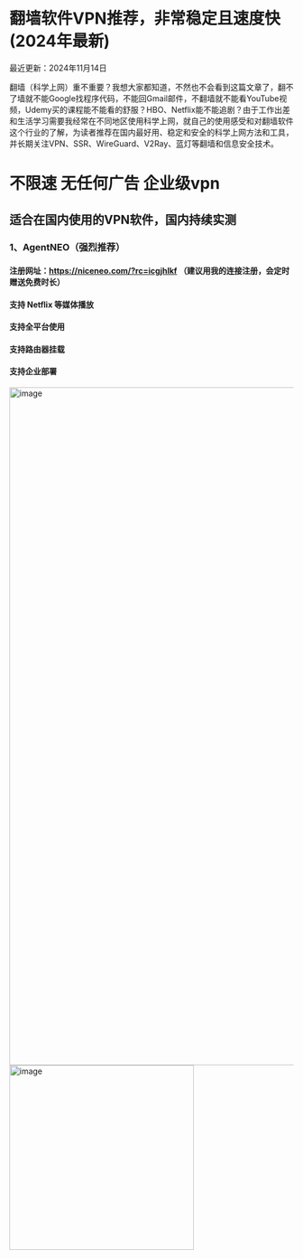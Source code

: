 # 翻墙软件VPN推荐，非常稳定且速度快(2024年最新)
最近更新：2024年11月14日

翻墙（科学上网）重不重要？我想大家都知道，不然也不会看到这篇文章了，翻不了墙就不能Google找程序代码，不能回Gmail邮件，不翻墙就不能看YouTube视频，Udemy买的课程能不能看的舒服？HBO、Netflix能不能追剧？由于工作出差和生活学习需要我经常在不同地区使用科学上网，就自己的使用感受和对翻墙软件这个行业的了解，为读者推荐在国内最好用、稳定和安全的科学上网方法和工具，并长期关注VPN、SSR、WireGuard、V2Ray、蓝灯等翻墙和信息安全技术。
# 不限速 无任何广告 企业级vpn
## 适合在国内使用的VPN软件，国内持续实测
### 1、AgentNEO（强烈推荐）
#### 注册网址：https://niceneo.com/?rc=icgjhlkf （建议用我的连接注册，会定时赠送免费时长）
#### 支持 Netflix 等媒体播放
#### 支持全平台使用
#### 支持路由器挂载
#### 支持企业部署

<img width="1200" alt="image" src="https://github.com/user-attachments/assets/6753cab0-6353-450f-9194-6219daf8227d">
<img width="327" alt="image" src="https://github.com/user-attachments/assets/f1b27582-9f1d-4d32-a83a-b89f321bd731">
